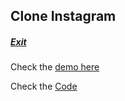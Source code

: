 ## Clone Instagram
##### [Exit](https://github.com/LuisSilvah/)

Check the [demo here](https://instagram-luissilvah.vercel.app/)

 
Check the [Code](https://github.com/LuisSilvah/Clone-instagram)
